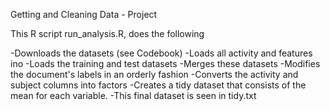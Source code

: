 Getting and Cleaning Data - Project

This R script run_analysis.R, does the following

-Downloads the datasets (see Codebook)
-Loads all activity and features ino
-Loads the training and test datasets
-Merges these datasets
-Modifies the document's labels in an orderly fashion
-Converts the activity and subject columns into factors
-Creates a tidy dataset that consists of the mean for each variable.
-This final dataset is seen in tidy.txt